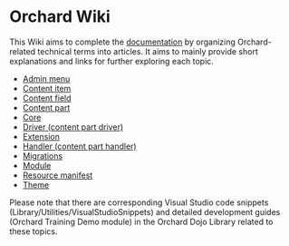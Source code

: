 # Orchard Wiki



This Wiki aims to complete the [documentation](http://docs.orchardproject.net/) by organizing Orchard-related technical terms into articles. It aims to mainly provide short explanations and links for further exploring each topic.

- [Admin menu](AdminMenu)
- [Content item](ContentItem)
- [Content field](ContentField)
- [Content part](ContentPart)
- [Core](Core)
- [Driver (content part driver)](Driver)
- [Extension](Extension)
- [Handler (content part handler)](Handler)
- [Migrations](Migrations)
- [Module](Module)
- [Resource manifest](ResourceManifest)
- [Theme](Theme)

Please note that there are corresponding Visual Studio code snippets (Library/Utilities/VisualStudioSnippets) and detailed development guides (Orchard Training Demo module) in the Orchard Dojo Library related to these topics.
